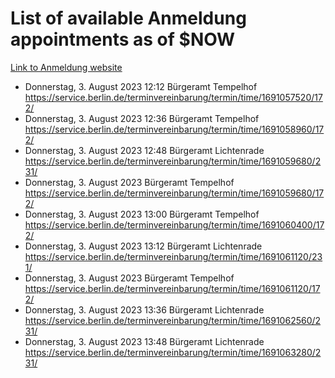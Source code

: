 # List of available Anmeldung appointments as of $NOW
[Link to Anmeldung website](https://service.berlin.de/terminvereinbarung/termin/tag.php?termin=1&anliegen[]=120686&dienstleisterlist=122210,122217,327316,122219,327312,122227,327314,122231,327346,122243,327348,122254,122252,329742,122260,329745,122262,329748,122271,327278,122273,327274,122277,327276,330436,122280,327294,122282,327290,122284,327292,122291,327270,122285,327266,122286,327264,122296,327268,150230,329760,122297,327286,122294,327284,122312,329763,122314,329775,122304,327330,122311,327334,122309,327332,317869,122281,327352,122279,329772,122283,122276,327324,122274,327326,122267,329766,122246,327318,122251,327320,122257,327322,122208,327298,122226,327300&herkunft=http%3A%2F%2Fservice.berlin.de%2Fdienstleistung%2F120686%2F)
- Donnerstag, 3. August 2023 12:12 Bürgeramt Tempelhof https://service.berlin.de/terminvereinbarung/termin/time/1691057520/172/
- Donnerstag, 3. August 2023 12:36 Bürgeramt Tempelhof https://service.berlin.de/terminvereinbarung/termin/time/1691058960/172/
- Donnerstag, 3. August 2023 12:48 Bürgeramt Lichtenrade https://service.berlin.de/terminvereinbarung/termin/time/1691059680/231/
- Donnerstag, 3. August 2023  Bürgeramt Tempelhof https://service.berlin.de/terminvereinbarung/termin/time/1691059680/172/
- Donnerstag, 3. August 2023 13:00 Bürgeramt Tempelhof https://service.berlin.de/terminvereinbarung/termin/time/1691060400/172/
- Donnerstag, 3. August 2023 13:12 Bürgeramt Lichtenrade https://service.berlin.de/terminvereinbarung/termin/time/1691061120/231/
- Donnerstag, 3. August 2023  Bürgeramt Tempelhof https://service.berlin.de/terminvereinbarung/termin/time/1691061120/172/
- Donnerstag, 3. August 2023 13:36 Bürgeramt Lichtenrade https://service.berlin.de/terminvereinbarung/termin/time/1691062560/231/
- Donnerstag, 3. August 2023 13:48 Bürgeramt Lichtenrade https://service.berlin.de/terminvereinbarung/termin/time/1691063280/231/
